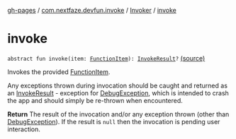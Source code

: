 [gh-pages](../../index.md) / [com.nextfaze.devfun.invoke](../index.md) / [Invoker](index.md) / [invoke](./invoke.md)

# invoke

`abstract fun invoke(item: `[`FunctionItem`](../../com.nextfaze.devfun.core/-function-item/index.md)`): `[`InvokeResult`](../../com.nextfaze.devfun.core/-invoke-result/index.md)`?` [(source)](https://github.com/NextFaze/dev-fun/tree/master/devfun/src/main/java/com/nextfaze/devfun/invoke/Invoker.kt#L25)

Invokes the provided [FunctionItem](../../com.nextfaze.devfun.core/-function-item/index.md).

Any exceptions thrown during invocation should be caught and returned as an [InvokeResult](../../com.nextfaze.devfun.core/-invoke-result/index.md) - exception for
[DebugException](../../com.nextfaze.devfun.core/-debug-exception/index.md), which is intended to crash the app and should simply be re-thrown when encountered.

**Return**
The result of the invocation and/or any exception thrown (other than [DebugException](../../com.nextfaze.devfun.core/-debug-exception/index.md)).
    If the result is `null` then the invocation is pending user interaction.

